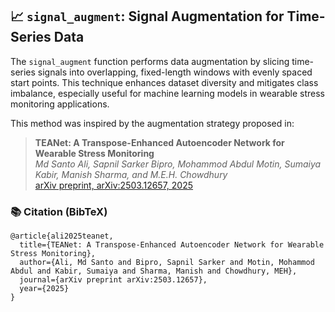 <h2>📈 <code>signal_augment</code>: Signal Augmentation for Time-Series Data</h2>

<p>
  The <code>signal_augment</code> function performs data augmentation by slicing time-series signals into overlapping, fixed-length windows with evenly spaced start points. 
  This technique enhances dataset diversity and mitigates class imbalance, especially useful for machine learning models in wearable stress monitoring applications.
</p>

<p>
  This method was inspired by the augmentation strategy proposed in:
</p>

<blockquote>
  <strong>TEANet: A Transpose-Enhanced Autoencoder Network for Wearable Stress Monitoring</strong><br>
  <em>Md Santo Ali, Sapnil Sarker Bipro, Mohammod Abdul Motin, Sumaiya Kabir, Manish Sharma, and M.E.H. Chowdhury</em><br>
  <a href="https://arxiv.org/abs/2503.12657" target="_blank">arXiv preprint, arXiv:2503.12657, 2025</a>
</blockquote>

<h3>📚 Citation (BibTeX)</h3>

<pre><code>@article{ali2025teanet,
  title={TEANet: A Transpose-Enhanced Autoencoder Network for Wearable Stress Monitoring},
  author={Ali, Md Santo and Bipro, Sapnil Sarker and Motin, Mohammod Abdul and Kabir, Sumaiya and Sharma, Manish and Chowdhury, MEH},
  journal={arXiv preprint arXiv:2503.12657},
  year={2025}
}
</code></pre>
